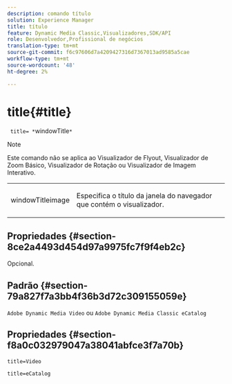 ```yaml
---
description: comando título
solution: Experience Manager
title: título
feature: Dynamic Media Classic,Visualizadores,SDK/API
role: Desenvolvedor,Profissional de negócios
translation-type: tm+mt
source-git-commit: f6c97606d7a4209427316d7367013ad9585a5cae
workflow-type: tm+mt
source-wordcount: '48'
ht-degree: 2%

---
```



# title{#title}

` title= *`windowTitle`*`

>[!NOTE]
>
>Este comando não se aplica ao Visualizador de Flyout, Visualizador de Zoom Básico, Visualizador de Rotação ou Visualizador de Imagem Interativo.

<table id="table_406072054CBA4A7BAC8E7AD45E361D37"> 
 <tbody> 
  <tr> 
   <td colname="col1"> <p> <span class="codeph"> <span class="varname"> windowTitleimage</span> </span> </p> </td> 
   <td colname="col2"> <p>Especifica o título da janela do navegador que contém o visualizador. </p> </td> 
  </tr> 
 </tbody> 
</table>

## Propriedades {#section-8ce2a4493d454d97a9975fc7f9f4eb2c}

Opcional.

## Padrão {#section-79a827f7a3bb4f36b3d72c309155059e}

`Adobe Dynamic Media Video` ou  `Adobe Dynamic Media Classic eCatalog`

## Propriedades {#section-f8a0c032979047a38041abfce3f7a70b}

`title=Video`

`title=eCatalog`
